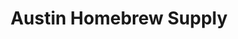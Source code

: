 ---
title: "Austin Homebrew Supply"
url: /austin/austin-homebrew-supply-north-interstate-35/
shop: Brauerei
---